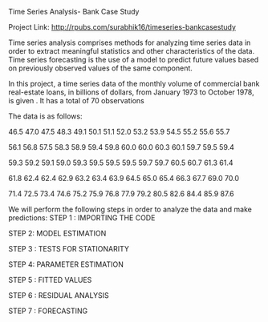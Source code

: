 Time Series Analysis- Bank Case Study 

Project Link: http://rpubs.com/surabhik16/timeseries-bankcasestudy

Time series analysis comprises methods for analyzing time series data in order to extract meaningful statistics and other characteristics of the data. Time series forecasting is the use of a model to predict future values based on previously observed values of the same component.

In this project, a time series data of the monthly volume of commercial bank real-estate loans, in billions of dollars, from January 1973 to October 1978, is given . It has a total of 70 observations

The data is as follows:

46.5 47.0 47.5 48.3 49.1 50.1 51.1 52.0 53.2 53.9 54.5 55.2 55.6 55.7 

56.1 56.8 57.5 58.3 58.9 59.4 59.8 60.0 60.0 60.3 60.1 59.7 59.5 59.4 

59.3 59.2 59.1 59.0 59.3 59.5 59.5 59.5 59.7 59.7 60.5 60.7 61.3 61.4 

61.8 62.4 62.4 62.9 63.2 63.4 63.9 64.5 65.0 65.4 66.3 67.7 69.0 70.0 

71.4 72.5 73.4 74.6 75.2 75.9 76.8 77.9 79.2 80.5 82.6 84.4 85.9 87.6

We will perform the following steps in order to analyze the data and make predictions:
STEP 1 : IMPORTING THE CODE

STEP 2: MODEL ESTIMATION

STEP 3 : TESTS FOR STATIONARITY

STEP 4: PARAMETER ESTIMATION

STEP 5 : FITTED VALUES

STEP 6 : RESIDUAL ANALYSIS

STEP 7 : FORECASTING
